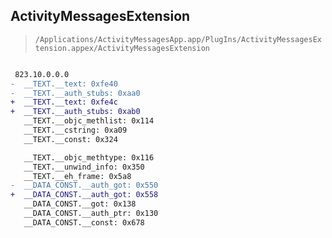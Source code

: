 ## ActivityMessagesExtension

> `/Applications/ActivityMessagesApp.app/PlugIns/ActivityMessagesExtension.appex/ActivityMessagesExtension`

```diff

 823.10.0.0.0
-  __TEXT.__text: 0xfe40
-  __TEXT.__auth_stubs: 0xaa0
+  __TEXT.__text: 0xfe4c
+  __TEXT.__auth_stubs: 0xab0
   __TEXT.__objc_methlist: 0x114
   __TEXT.__cstring: 0xa09
   __TEXT.__const: 0x324

   __TEXT.__objc_methtype: 0x116
   __TEXT.__unwind_info: 0x350
   __TEXT.__eh_frame: 0x5a8
-  __DATA_CONST.__auth_got: 0x550
+  __DATA_CONST.__auth_got: 0x558
   __DATA_CONST.__got: 0x138
   __DATA_CONST.__auth_ptr: 0x130
   __DATA_CONST.__const: 0x678

```
